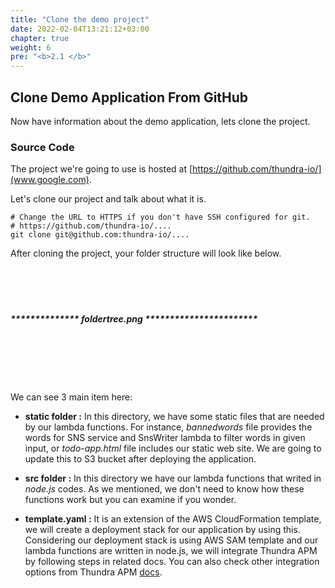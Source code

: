 ```yaml
---
title: "Clone the demo project"
date: 2022-02-04T13:21:12+03:00
chapter: true
weight: 6
pre: "<b>2.1 </b>"
---
```





## Clone Demo Application From GitHub
Now have information about the demo application, lets clone the project. 




### Source Code

The project we're going to use is hosted at [https://github.com/thundra-io/](www.google.com).

Let's clone our project and talk about what it is.

    # Change the URL to HTTPS if you don't have SSH configured for git.
    # https://github.com/thundra-io/....
    git clone git@github.com:thundra-io/....


After cloning the project, your folder structure will look like below.
<br><br><br><br><br>
#####  **************  foldertree.png ***********************
<br><br><br><br><br>
We can see 3 main item here:

- **static folder :** In this directory, we have some static files that are needed by our lambda functions. For instance, *bannedwords* file provides the words for SNS service and SnsWriter lambda to filter words in given input, or *todo-app.html* file includes our static web site. We are going to update this to S3 bucket after deploying the application.

- **src folder :** In this directory we have our lambda functions that writed in *node.js* codes. As we mentioned, we don't need to know how these functions work but you can examine if you wonder.

- **template.yaml :** It is an extension of the AWS CloudFormation template, we will create a deployment stack for our application by using this. Considering our deployment stack is using AWS SAM template and our lambda functions are written in node.js, we will integrate Thundra APM by following steps in related docs. You can also check other integration options from Thundra APM [docs](https://apm.docs.thundra.io/node.js/nodejs-integration-options).

